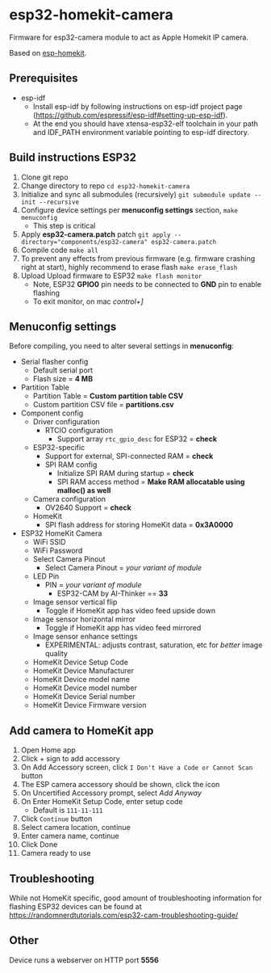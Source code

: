 # esp32-homekit-camera

Firmware for esp32-camera module to act as Apple Homekit IP camera.

Based on [esp-homekit](https://github.com/maximkulkin/esp-homekit).

## Prerequisites

* esp-idf
    * Install esp-idf by following instructions on esp-idf project page (https://github.com/espressif/esp-idf#setting-up-esp-idf). 
    * At the end you should have xtensa-esp32-elf toolchain in your path and IDF_PATH environment variable pointing to esp-idf directory.

## Build instructions ESP32

1. Clone git repo
1. Change directory to repo `cd esp32-homekit-camera`
1. Initialize and sync all submodules (recursively) `git submodule update --init --recursive`
1. Configure device settings per **menuconfig settings** section, `make menuconfig`
    * This step is critical
1. Apply **esp32-camera.patch** patch `git apply --directory="components/esp32-camera" esp32-camera.patch`
1. Compile code `make all`
1. To prevent any effects from previous firmware (e.g. firmware crashing right at start), highly recommend to erase flash `make erase_flash`
1. Upload Upload firmware to ESP32 `make flash monitor`
    * Note, ESP32 **GPIO0** pin needs to be connected to **GND** pin to enable flashing
    * To exit monitor, on mac *control+]*

## Menuconfig settings

Before compiling, you need to alter several settings in **menuconfig**:
* Serial flasher config
    * Default serial port
    * Flash size = **4 MB**
* Partition Table
    * Partition Table = **Custom partition table CSV**
    * Custom partition CSV file = **partitions.csv**
* Component config
    * Driver configuration
        * RTCIO configuration
            * Support array `rtc_gpio_desc` for ESP32 = **check**
    * ESP32-specific
        * Support for external, SPI-connected RAM = **check**
        * SPI RAM config
            * Initialize SPI RAM during startup = **check**
            * SPI RAM access method = **Make RAM allocatable using malloc() as well**
    * Camera configuration
        * OV2640 Support = **check**
    * HomeKit
        * SPI flash address for storing HomeKit data = **0x3A0000**
* ESP32 HomeKit Camera
    * WiFi SSID
    * WiFi Password
    * Select Camera Pinout
        * Select Camera Pinout = *your variant of module*
    * LED Pin
        * PIN = *your variant of module*
            * ESP32-CAM by AI-Thinker == **33**
    * Image sensor vertical flip
        * Toggle if HomeKit app has video feed upside down
    * Image sensor horizontal mirror
        * Toggle if HomeKit app has video feed mirrored
    * Image sensor enhance settings
        * EXPERIMENTAL: adjusts contrast, saturation, etc for *better* image quality
    * HomeKit Device Setup Code
    * HomeKit Device Manufacturer
    * HomeKit Device model name
    * HomeKit Device model number
    * HomeKit Device Serial number
    * HomeKit Device Firmware version


    
## Add camera to HomeKit app

1. Open Home app
1. Click + sign to add accessory
1. On Add Accessory screen, click `I Don't Have a Code or Cannot Scan` button
1. The ESP camera accessory should be shown, click the icon
1. On Uncertified Accessory prompt, select *Add Anyway*
1. On Enter HomeKit Setup Code, enter setup code
    * Default is `111-11-111`
1. Click `Continue` button
1. Select camera location, continue
1. Enter camera name, continue
1. Click Done
1. Camera ready to use


## Troubleshooting
While not HomeKit specific, good amount of troubleshooting information for flashing ESP32 devices can be found at https://randomnerdtutorials.com/esp32-cam-troubleshooting-guide/

## Other
Device runs a webserver on HTTP port **5556**